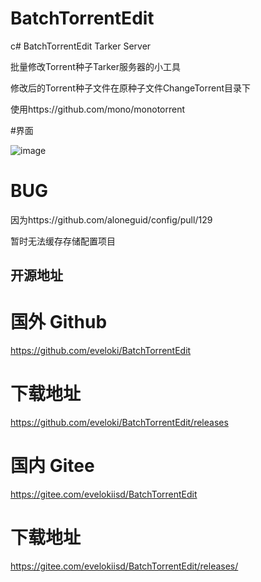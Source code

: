 # BatchTorrentEdit
c# BatchTorrentEdit Tarker Server

批量修改Torrent种子Tarker服务器的小工具


修改后的Torrent种子文件在原种子文件ChangeTorrent目录下


使用https://github.com/mono/monotorrent

#界面

![image](https://user-images.githubusercontent.com/24290190/162515677-bfef906c-d6b5-4fe7-b890-7862bf9f33aa.png)



# BUG

因为https://github.com/aloneguid/config/pull/129

暂时无法缓存存储配置项目


## 开源地址
# 国外 Github
https://github.com/eveloki/BatchTorrentEdit
# 下载地址
https://github.com/eveloki/BatchTorrentEdit/releases
# 国内 Gitee
https://gitee.com/evelokiisd/BatchTorrentEdit
# 下载地址
https://gitee.com/evelokiisd/BatchTorrentEdit/releases/
